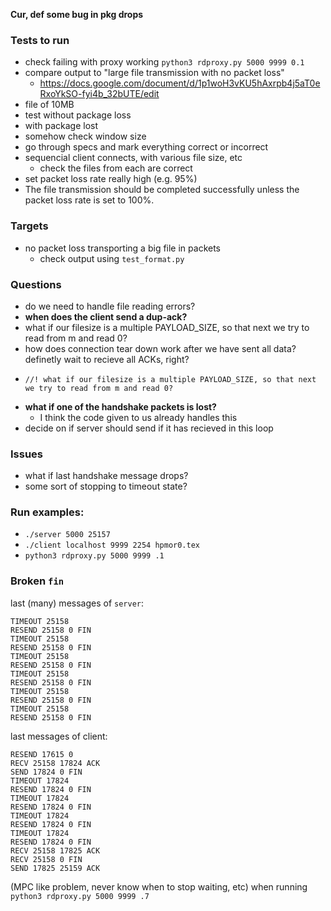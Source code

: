 **Cur, def some bug in pkg drops**

### Tests to run 
- check failing with proxy working `python3 rdproxy.py 5000 9999 0.1`
- compare output to "large file transmission with no packet loss" 
  - https://docs.google.com/document/d/1p1woH3vKU5hAxrpb4j5aT0eRxoYkSO-fyi4b_32bUTE/edit
- file of 10MB
- test without package loss
- with package lost
- somehow check window size
- go through specs and mark everything correct or incorrect
- sequencial client connects, with various file size, etc
  - check the files from each are correct
- set packet loss rate really high (e.g. 95%) 
-   The file transmission should be completed successfully unless the packet loss rate is set to 100%.

### Targets
- no packet loss transporting a big file in packets
  - check output using `test_format.py`


### Questions
- do we need to handle file reading errors? 
- **when does the client send a dup-ack?**
- what if our filesize is a multiple PAYLOAD_SIZE, so that next we try to read from m and read 0?
- how does connection tear down work after we have sent all data? definetly wait to recieve all ACKs, right? 
-     //! what if our filesize is a multiple PAYLOAD_SIZE, so that next we try to read from m and read 0?
- **what if one of the handshake packets is lost?**
  - I think the code given to us already handles this
- decide on if server should send if it has recieved in this loop

### Issues
- what if last handshake message drops? 
- some sort of stopping to timeout state?


### Run examples: 
- `./server 5000 25157`
- `./client localhost 9999 2254 hpmor0.tex`
- `python3 rdproxy.py 5000 9999 .1`


### Broken `fin`
last (many) messages of `server`: 
```
TIMEOUT 25158
RESEND 25158 0 FIN
TIMEOUT 25158
RESEND 25158 0 FIN
TIMEOUT 25158
RESEND 25158 0 FIN
TIMEOUT 25158
RESEND 25158 0 FIN
TIMEOUT 25158
RESEND 25158 0 FIN
TIMEOUT 25158
RESEND 25158 0 FIN
```
last messages of client: 
```
RESEND 17615 0
RECV 25158 17824 ACK
SEND 17824 0 FIN
TIMEOUT 17824
RESEND 17824 0 FIN
TIMEOUT 17824
RESEND 17824 0 FIN
TIMEOUT 17824
RESEND 17824 0 FIN
TIMEOUT 17824
RESEND 17824 0 FIN
RECV 25158 17825 ACK
RECV 25158 0 FIN
SEND 17825 25159 ACK
```
(MPC like problem, never know when to stop waiting, etc)
when running `python3 rdproxy.py 5000 9999 .7`